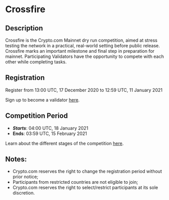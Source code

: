 # Crossfire
## Description
Crossfire is the Crypto.com Mainnet dry run competition, aimed at stress testing the network in a practical, real-world setting before public release. Crossfire marks an important milestone and final step in preparation for mainnet. Participating Validators have the opportunity to compete with each other while completing tasks.


## Registration
Register from 13:00 UTC, 17 December 2020 to 12:59 UTC, 11 January 2021

Sign up to become a validator [here](https://forms.gle/cSU9NbcXBPDjsC6DA/).
## Competition Period

- ***Starts***: 04:00 UTC, 18 January 2021
- **Ends**: 03:59 UTC, 15 February 2021

Learn about the different stages of the competition [here](https://blog.crypto.com/crypto-com-chain-crossfire-mainnet-dry-run-details/).




## Notes:

- Crypto.com reserves the right to change the registration period without prior notice;
- Participants from restricted countries are not eligible to join;
- Crypto.com reserves the right to select/restrict participants at its sole discretion.